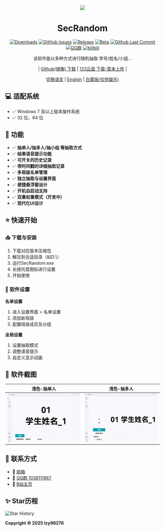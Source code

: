 <div align="center">

<image src="resources/SecRandom.png" height="128"/>

# SecRandom

[![Downloads](https://img.shields.io/github/downloads/SECTL/SecRandom/total?style=social&label=下载量&logo=github)](https://github.com/SECTL/SecRandom/releases/latest)
[![GitHub Issues](https://img.shields.io/github/issues-search/SECTL/SecRandom?query=is%3Aopen&style=social-square&logo=github&label=问题&color=%233fb950)](https://github.com/SECTL/SecRandom/issues)
[![Release](https://img.shields.io/github/v/release/SECTL/SecRandom?style=flat&color=%233fb950&label=正式版)](https://github.com/SECTL/SecRandom/releases/latest)
[![Beta](https://img.shields.io/github/v/release/SECTL/SecRandom?include_prereleases&style=social-square&label=测试版)](https://github.com/SECTL/SecRandom/releases/)
[![Github Last Commit](https://img.shields.io/github/last-commit/SECTL/SecRandom)](https://github.com/SECTL/SecRandom/commits/master)
[![QQ群](https://img.shields.io/badge/-QQ%E7%BE%A4%EF%BD%9C1038111867-blue?style=flat&logo=TencentQQ)](https://qm.qq.com/q/yJkTpkiW5i)
[![bilibili](https://img.shields.io/badge/-UP%E4%B8%BB%EF%BD%9C黎泽懿-%23FB7299?style=flat&logo=bilibili)](https://space.bilibili.com/520571577)

该软件能以多种方式进行随机抽取 学号/姓名/小组...

| [Github(镜像) 下载](https://github.com/SECTL/SecRandom/releases) | [123云盘 下载-暂未上传](https://www.123684.com/s/9529jv-U4Fxh) |

[切换语言](javascript:void(0)) | [English](README_ALL/readme_en.md) | [白露版(仅供娱乐)](README_ALL/readme_bailu.md)

</div>

## 💻 适配系统
- ✅ Windows 7 及以上版本操作系统
- ✅ 32 位、64 位

## 🎉 功能

- ✅ **抽单人/抽多人/抽小组 等抽取方式**
- ✅ **结果语音提示功能**
- ✅ **可开关的历史记录**
- ✅ **带时间戳的详细抽取记录**
- ✅ **多班级名单管理**
- ✅ **独立抽取与设置界面**
- ✅ **便捷悬浮窗设计**
- ✅ **开机自启动支持**
- ✅ **双重权重模式（开发中）**
- ✅ **现代化UI设计**

## ⭐️ 快速开始

### 📥 下载与安装
1. 下载对应版本压缩包
2. 解压到合适目录（如D:\）
3. 运行SecRandom.exe
4. 长按托盘图标进行设置
5. 开始使用

### 🔧 软件设置
**名单设置**
1. 进入设置界面 > 名单设置
2. 添加新班级
3. 配置班级成员及分组

**全局设置**
1. 设置抽取模式
2. 调整语音提示
3. 自定义显示动画

## 📌 软件截图
| 浅色-抽单人 | 浅色-抽多人 |
|-------------|-------------|
| ![抽单人](ScreenSots/抽单人_浅色.png) | ![抽多人](ScreenSots/抽多人_浅色.png) |

## 📮 联系方式
* 📧 [邮箱](mailto:lzy.12@foxmail.com)
* 👥 [QQ群 1038111867](https://qm.qq.com/q/yJkTpkiW5i)
* 🎥 [B站主页](https://space.bilibili.com/520571577)

## ✨ Star历程
<picture>
  <source media="(prefers-color-scheme: dark)" srcset="https://api.star-history.com/svg?repos=SECTL/SecRandom&type=Date&theme=dark">
  <img alt="Star History" src="https://api.star-history.com/svg?repos=SECTL/SecRandom&type=Date">
</picture>

**Copyright © 2025 lzy98276**
